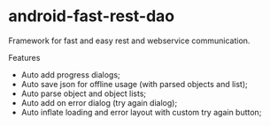 # android-fast-rest-dao

Framework for fast and easy rest and webservice communication.


Features
- Auto add progress dialogs;
- Auto save json for offline usage (with parsed objects and list);
- Auto parse object and object lists;
- Auto add on error dialog (try again dialog);
- Auto inflate loading and error layout with custom try again button;
